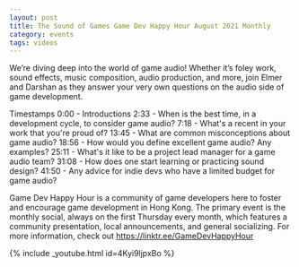 ```yaml
---
layout: post
title: The Sound of Games Game Dev Happy Hour August 2021 Monthly
category: events
tags: videos
---
```


We’re diving deep into the world of game audio! Whether it’s foley work, sound effects, music composition, audio production, and more, join Elmer and Darshan as they answer your very own questions on the audio side of game development.

Timestamps
0:00​​ - Introductions
2:33 - When is the best time, in a development cycle, to consider game audio?
7:18 - What's a recent in your work that you're proud of?
13:45 - What are common misconceptions about game audio?
18:56 - How would you define excellent game audio? Any examples?
25:11 - What's it like to be a project lead manager for a game audio team?
31:08 - How does one start learning or practicing sound design?
41:50 - Any advice for indie devs who have a limited budget for game audio?

Game Dev Happy Hour is a community of game developers here to foster and encourage game development in Hong Kong. The primary event is the monthly social, always on the first Thursday every month, which features a community presentation, local announcements, and general socializing. For more information, check out https://linktr.ee/GameDevHappyHour

{% include _youtube.html id=4Kyi9ljpxBo %}
